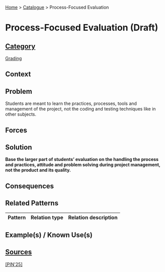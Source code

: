 [Home](../README.md) > [Catalogue](../Patterns_catalogue.md) > Process-Focused Evaluation

# Process-Focused Evaluation (Draft)

## [Category](categories/categories.md)

[Grading](categories/Grading.md)

## Context

## Problem

Students are meant to learn the practices, processes, tools and management of the project, not the coding and testing techniques like in other subjects.

## Forces

## Solution

**Base the larger part of students’ evaluation on the handling the process and practices, attitude and problem solving during project management, not the product and its quality.**

## Consequences

## Related Patterns

|Pattern|Relation type|Relation description|
|--|--|--|
 
## Example(s) / Known Use(s) 

## [Sources](../References.md)

[[PIN'25]](publications/pin25/pin25.md)
